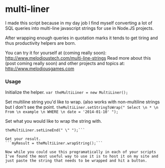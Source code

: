 multi-liner
=======================
I made this script because in my day job I find myself converting a lot of SQL queries into multi-line javascript strings for use in Node.JS projects.

After wrapping enough queries in quotation marks it tends to get tiring and thus productivity helpers are born.

You can try it for yourself at (coming really soon): http://www.melodioustech.com/multi-line-strings
Read more about this (post coming really soon) and other projects and topics at: http://www.melodiousgames.com

### Usage

Initialize the helper.
```var theMultiLiner = new MultiLiner();```

Set multiline string you'd like to wrap. (also works with non-multiline strings but I don't see the point.
```theMultiLiner.setStringToWrap(" Select \n * \n From \n example \n WHERE \n date = '2014-01-10' ");```

Set what you would like to wrap the string with.
```theMultiLiner.setLineStart(" + \" ");
theMultiLiner.setLineEnd(" \" ");```

Get your result.
```myResult = theMultiLiner.wrapString();```

Now while you could use this programatically in each of your scripts I've found the most useful way to use it is to host it on my site and just paste the string that needs to be wrapped and hit a button.